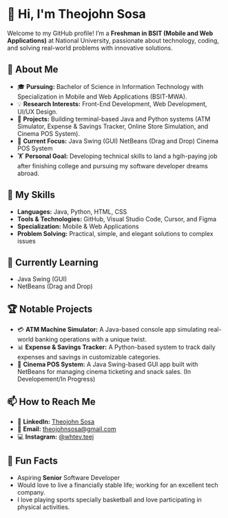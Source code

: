 # 👋 Hi, I'm Theojohn Sosa

Welcome to my GitHub profile! I’m a **Freshman in BSIT (Mobile and Web Applications)** at National University, passionate about technology, coding, and solving real-world problems with innovative solutions.

## 🚀 About Me
- 🎓 **Pursuing:** Bachelor of Science in Information Technology with Specialization in Mobile and Web Applications (BSIT-MWA).
- 💡 **Research Interests:** Front-End Development, Web Development, UI/UX Design.
- 🔧 **Projects:** Building terminal-based Java and Python systems (ATM Simulator, Expense & Savings Tracker, Online Store Simulation, and Cinema POS System).
- 🎯 **Current Focus:** Java Swing (GUI) NetBeans (Drag and Drop) Cinema POS System
- 🏋️ **Personal Goal:** Developing technical skills to land a hgih-paying job after finishing college and pursuing my software developer dreams abroad. 

## 💼 My Skills
- **Languages:** Java, Python, HTML, CSS
- **Tools & Technologies:** GitHub, Visual Studio Code, Cursor, and Figma
- **Specialization:** Mobile & Web Applications
- **Problem Solving:** Practical, simple, and elegant solutions to complex issues

## 🌱 Currently Learning
- Java Swing (GUI)
- NetBeans (Drag and Drop)

## 🏆 Notable Projects
- 💳 **ATM Machine Simulator:** A Java-based console app simulating real-world banking operations with a unique twist.
- 📊 **Expense & Savings Tracker:** A Python-based system to track daily expenses and savings in customizable categories.
- 📝 **Cinema POS System:** A Java Swing-based GUI app built with NetBeans for managing cinema ticketing and snack sales. (In Developement/In Progress)

## 📫 How to Reach Me
- 💼 **LinkedIn:** [Theojohn Sosa](https://www.linkedin.com/in/theojohn-sosa-493053319/)
- 📧 **Email:** theojohnsosa@gmail.com
- 💻 **Instagram:** [@whtev.teej](https://www.instagram.com/whtev.teej/)

## 🎨 Fun Facts
- Aspiring **Senior** Software Developer
- Would love to live a financially stable life; working for an excellent tech company.
- I love playing sports specially basketball and love participating in physical activities.
